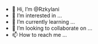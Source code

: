 - 👋 Hi, I’m @Rzkylani
- 👀 I’m interested in ...
- 🌱 I’m currently learning ...
- 💞️ I’m looking to collaborate on ...
- 📫 How to reach me ...

<!---
Rzkylani/Rzkylani is a ✨ special ✨ repository because its `README.md` (this file) appears on your GitHub profile.
You can click the Preview link to take a look at your changes.
--->
